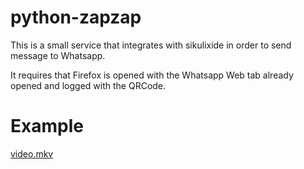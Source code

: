 # python-zapzap

This is a small service that integrates with sikulixide in order to send message to Whatsapp.

It requires that Firefox is opened with the Whatsapp Web tab already opened and logged with the QRCode.

# Example
[video.mkv](example.mkv)
